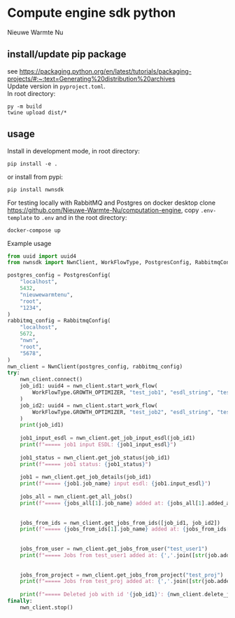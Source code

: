 # Compute engine sdk python
Nieuwe Warmte Nu


## install/update pip package
see
https://packaging.python.org/en/latest/tutorials/packaging-projects/#:~:text=Generating%20distribution%20archives  
Update version in `pyproject.toml`.  
In root directory:
```
py -m build
twine upload dist/*
```

## usage
Install in development mode, in root directory:
```
pip install -e .
```

or install from pypi:
```
pip install nwnsdk
```

For testing locally with RabbitMQ and Postgres on docker desktop clone https://github.com/Nieuwe-Warmte-Nu/computation-engine, copy `.env-template` to `.env` and in the root directory:
```
docker-compose up
```

Example usage

```python
from uuid import uuid4
from nwnsdk import NwnClient, WorkFlowType, PostgresConfig, RabbitmqConfig

postgres_config = PostgresConfig(
    "localhost",
    5432,
    "nieuwewarmtenu",
    "root",
    "1234",
)
rabbitmq_config = RabbitmqConfig(
    "localhost",
    5672,
    "nwn",
    "root",
    "5678",
)
nwn_client = NwnClient(postgres_config, rabbitmq_config)
try:
    nwn_client.connect()
    job_id1: uuid4 = nwn_client.start_work_flow(
        WorkFlowType.GROWTH_OPTIMIZER, "test_job1", "esdl_string", "test_user1", "test_proj"
    )
    job_id2: uuid4 = nwn_client.start_work_flow(
        WorkFlowType.GROWTH_OPTIMIZER, "test_job2", "esdl_string", "test_user2", "test_proj"
    )
    print(job_id1)
    
    job1_input_esdl = nwn_client.get_job_input_esdl(job_id1)
    print(f"===== job1 input ESDL: {job1_input_esdl}")
    
    job1_status = nwn_client.get_job_status(job_id1)
    print(f"===== job1 status: {job1_status}")
    
    job1 = nwn_client.get_job_details(job_id1)
    print(f"===== {job1.job_name} input esdl: {job1.input_esdl}")
    
    jobs_all = nwn_client.get_all_jobs()
    print(f"===== {jobs_all[1].job_name} added at: {jobs_all[1].added_at}")
    
    
    jobs_from_ids = nwn_client.get_jobs_from_ids([job_id1, job_id2])
    print(f"===== {jobs_from_ids[1].job_name} added at: {jobs_from_ids[1].added_at}")
    
    
    jobs_from_user = nwn_client.get_jobs_from_user("test_user1")
    print(f"===== Jobs from test_user1 added at: {','.join([str(job.added_at) for job in jobs_from_user])}")
    
    
    jobs_from_project = nwn_client.get_jobs_from_project("test_proj")
    print(f"===== Jobs from test_proj added at: {','.join([str(job.added_at) for job in jobs_from_project])}")
    
    print(f"===== Deleted job with id '{job_id1}': {nwn_client.delete_job(job_id1)}")
finally:
    nwn_client.stop()

```
